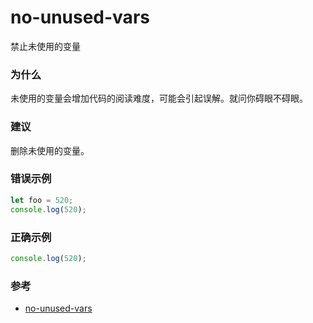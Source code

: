 # no-unused-vars

禁止未使用的变量

### 为什么

未使用的变量会增加代码的阅读难度，可能会引起误解。就问你碍眼不碍眼。

### 建议

删除未使用的变量。

### 错误示例

```js
let foo = 520;
console.log(520);
```

### 正确示例

```js
console.log(520);
```

### 参考

- [no-unused-vars](https://typescript-eslint.io/rules/no-unused-vars)
